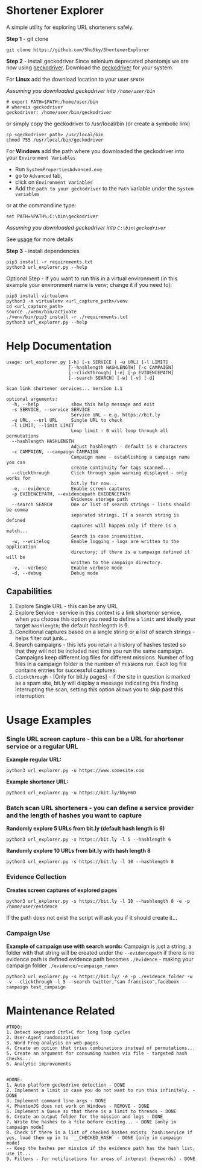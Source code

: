 # Shortener Explorer

A simple utility for exploring URL shorteners safely.

**Step 1** - git clone

```
git clone https://github.com/5hu5ky/ShortenerExplorer
```

**Step 2** - install geckodriver
Since selenium deprecated phantomjs we are now using [geckodriver](https://github.com/mozilla/geckodriver). Download the [geckodriver](https://github.com/mozilla/geckodriver) for your system.

For **Linux** add the download location to your user `$PATH`

_Assuming you downloaded geckodriver into `/home/user/bin`_

```
# export PATH=$PATH:/home/user/bin
# whereis geckodriver
geckodriver: /home/user/bin/geckodriver
```

or simply copy the geckodriver to /usr/local/bin (or create a symbolic link)

```
cp <geckodriver_path> /usr/local/bin
chmod 755 /usr/local/bin/geckodriver
```


For **Windows** add the path where you downloaded the geckodriver into your `Environment Variables`
- Run `SystemPropertiesAdvanced.exe` 
- go to `Advanced` tab, 
- click on `Environment Variables` 
- Add the `path to your geckodriver` to the `Path` variable under the `System variables`

or at the commandline type:

```
set PATH=%PATH%;C:\bin\geckodriver
```

_Assuming you downloaded geckodriver into `C:\bin\geckodriver`_



See [usage](https://firefox-source-docs.mozilla.org/testing/geckodriver/Usage.html) for more details

**Step 3** - install dependencies

```
pip3 install -r requirements.txt
python3 url_explorer.py --help
```



Optional Step - If you want to run this in a virtual environment (in this example your environment name is venv; change it if you need to):

```
pip3 install virtualenv
python3 -m virtualenv <url_capture_path>/venv
cd <url_capture_path>
source ./venv/bin/activate
./venv/bin/pip3 install -r ./requirements.txt
python3 url_explorer.py --help
```

# Help Documentation

```
usage: url_explorer.py [-h] [-s SERVICE | -u URL] [-l LIMIT]
                       [--hashlength HASHLENGTH] [-c CAMPAIGN]
                       [--clickthrough] [-e] [-p EVIDENCEPATH]
                       [--search SEARCH] [-w] [-v] [-d]

Scan link shortener services... Version 1.1

optional arguments:
  -h, --help            show this help message and exit
  -s SERVICE, --service SERVICE
                        Service URL - e.g. https://bit.ly
  -u URL, --url URL     Single URL to check
  -l LIMIT, --limit LIMIT
                        Loop limit - 0 will loop through all permutations
  --hashlength HASHLENGTH
                        Adjust hashlength - default is 6 characters
  -c CAMPAIGN, --campaign CAMPAIGN
                        Campaign name - establishing a campaign name you can
                        create continuity for tags scanned...
  --clickthrough        Click through spam warning displayed - only works for
                        bit.ly for now...
  -e, --evidence        Enable screen captures
  -p EVIDENCEPATH, --evidencepath EVIDENCEPATH
                        Evidence storage path
  --search SEARCH       One or list of search strings - lists should be comma
                        separated strings. If a search string is defined
                        captures will happen only if there is a match...
                        Search is case insensitive.
  -w, --writelog        Enable logging - logs are written to the application
                        directory; if there is a campaign defined it will be
                        written to the campaign directory.
  -v, --verbose         Enable verbose mode
  -d, --debug           Debug mode

```

## Capabilities

1. Explore Single URL - this can be any URL 
2. Explore Service - service in this context is a link shortener service, when you choose this option you need to define a `limit` and ideally your target `hashlength`; the default hashlegnth is 6. 
3. Conditional captures based on a single string or a list of search strings - helps filter out junk...
4. Search campaigns - this lets you retain a history of hashes tested so that they will not be included next time you run the same campaign. Campaigns keep different log files for different missions. Number of log files in a campaign folder is the number of missions run. Each log file contains entries for successful captures.
5. `clickthrough` - [Only for bit.ly pages] - if the site in question is marked as a spam site, bit.ly will display a message indicating this finding interrupting the scan, setting this option allows you to skip past this interruption.


# Usage Examples

### Single URL screen capture - this can be a URL for shortener service or a regular URL

**Example regular URL:**

```
python3 url_explorer.py -u https://www.somesite.com

```

**Example shortener URL:**

```
python3 url_explorer.py -u https://bit.ly/bbyH6O 
```


### Batch scan URL shorteners - you can define a service provider and the length of hashes you want to capture

**Randomly explore 5 URLs from bit.ly (default hash length is 6)**

```
python3 url_explorer.py -s https://bit.ly -l 5 --hashlength 6
```

**Randomly explore 10 URLs from bit.ly with hash length 8**

```
python3 url_explorer.py -s https://bit.ly -l 10 --hashlength 8
```

### Evidence Collection
**Creates screen captures of explored pages**

```
python3 url_explorer.py -s https://bit.ly -l 10 --hashlength 8 -e -p /home/user/evidence
```

If the path does not exist the script will ask you if it should create it...


### Campaign Use

**Example of campaign use with search words:**
Campaign is just a string, a folder with that string will be created under the `--evidencepath` if there is no evidence path is defined evidence path becomes `./evidence` - making your campaign folder `./evidence/<campaign_name>`
    
```
python3 url_explorer.py -s https://bit.ly/ -e -p ./evidence_folder -w -v --clickthrough -l 5 --search twitter,"san francisco",facebook --campaign test_campaign
```


# Maintenance Related
    
    #TODO:
    1. Detect keyboard Ctrl+C for long loop cycles
    2. User-Agent randomization
    3. Word Freq analysis on web pages
    4. Create an option that tries combinations instead of permutations...
    5. Create an argument for consuming hashes via file - targeted hash checks...
    6. Analytic improvements
    
    
    #DONE:
    1. Auto platform geckodrive detection - DONE
    2. Implement a limit in case you do not want to run this infinitely. - DONE
    3. Implement command line args - DONE
    4. PhantomJS does not work on Windows - REMOVE - DONE
    5. Implement a Queue so that there is a limit to threads - DONE
    6. Create an output folder for the mission and logs - DONE
    7. Write the hashes to a file before exiting... - DONE [only in campaign mode]
    8. Check if there is a list of checked hashes exists  hash:service if yes, load them up in to `__CHECKED_HASH` - DONE [only in campaign mode]
    -- Keep the hashes per mission if the evidence path has the hash list, use it...
    9. Filters - for notifications for areas of interest (keywords) - DONE
